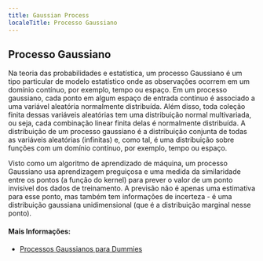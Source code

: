 ```yaml
---
title: Gaussian Process
localeTitle: Processo Gaussiano
---
```

## Processo Gaussiano

Na teoria das probabilidades e estatística, um processo Gaussiano é um tipo particular de modelo estatístico onde as observações ocorrem em um domínio contínuo, por exemplo, tempo ou espaço. Em um processo gaussiano, cada ponto em algum espaço de entrada contínuo é associado a uma variável aleatória normalmente distribuída. Além disso, toda coleção finita dessas variáveis ​​aleatórias tem uma distribuição normal multivariada, ou seja, cada combinação linear finita delas é normalmente distribuída. A distribuição de um processo gaussiano é a distribuição conjunta de todas as variáveis ​​aleatórias (infinitas) e, como tal, é uma distribuição sobre funções com um domínio contínuo, por exemplo, tempo ou espaço.

Visto como um algoritmo de aprendizado de máquina, um processo Gaussiano usa aprendizagem preguiçosa e uma medida da similaridade entre os pontos (a função do kernel) para prever o valor de um ponto invisível dos dados de treinamento. A previsão não é apenas uma estimativa para esse ponto, mas também tem informações de incerteza - é uma distribuição gaussiana unidimensional (que é a distribuição marginal nesse ponto).

#### Mais Informações:

*   [Processos Gaussianos para Dummies](http://katbailey.github.io/post/gaussian-processes-for-dummies/)